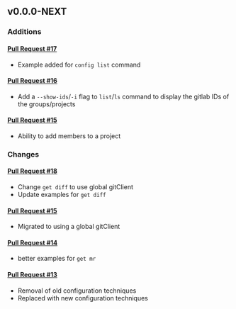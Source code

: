 ## v0.0.0-NEXT

### Additions

#### [Pull Request #17](https://github.com/Maahsome/gitlab-tool/pull/17)

- Example added for `config list` command

#### [Pull Request #16](https://github.com/Maahsome/gitlab-tool/pull/16)

- Add a `--show-ids`/`-i` flag to `list`/`ls` command to display the gitlab IDs of the groups/projects

#### [Pull Request #15](https://github.com/Maahsome/gitlab-tool/pull/15)

- Ability to add members to a project


### Changes

#### [Pull Request #18](https://github.com/Maahsome/gitlab-tool/pull/18)

- Change `get diff` to use global gitClient
- Update examples for `get diff`

#### [Pull Request #15](https://github.com/Maahsome/gitlab-tool/pull/15)

- Migrated to using a global gitClient

#### [Pull Request #14](https://github.com/Maahsome/gitlab-tool/pull/14)

- better examples for `get mr`

#### [Pull Request #13](https://github.com/Maahsome/gitlab-tool/pull/13)

- Removal of old configuration techniques
- Replaced with new configuration techniques 

